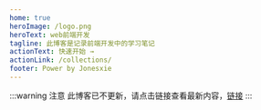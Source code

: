 ```yaml
---
home: true
heroImage: /logo.png
heroText: web前端开发
tagline: 此博客是记录前端开发中的学习笔记
actionText: 快速开始 →
actionLink: /collections/
footer: Power by Jonesxie
---
```


:::warning 注意
此博客已不更新，请点击链接查看最新内容，[链接](https://www.yuque.com/jonesxie/daydayup)
:::
